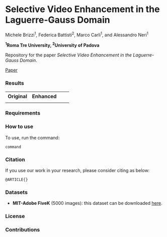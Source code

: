 # Selective Video Enhancement in the Laguerre-Gauss Domain

Michele Brizzi<sup>1</sup>, Federica Battisti<sup>2</sup>, Marco Carli<sup>1</sup>, and Alessandro Neri<sup>1</sup>

**<sup>1</sup>Roma Tre University, <sup>2</sup>University of Padova**

<p>
   Repository for the paper <i>Selective Video Enhancement in the Laguerre-Gauss Domain</i>.
</p>

[Paper]()

### Results

<table>
   <tr>
      <th>Original</th>
      <th>Enhanced</th>
   </tr>
   <tr>
      <td></td>
      <td></td>
      <td></td>
      <td></td>
   </tr>
</table>

### Requirements


### How to use
To use, run the command:

```
command
```

### Citation

If you use our work in your research, please consider citing as below:

```
@ARTICLE{}
```

### Datasets
* __MIT-Adobe FiveK__ (5000 images): this dataset can be downloaded [here](https://data.csail.mit.edu/graphics/fivek/).

### License

### Contributions

